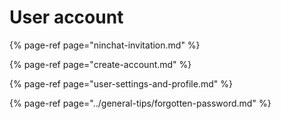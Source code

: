 # User account

{% page-ref page="ninchat-invitation.md" %}

{% page-ref page="create-account.md" %}

{% page-ref page="user-settings-and-profile.md" %}

{% page-ref page="../general-tips/forgotten-password.md" %}






